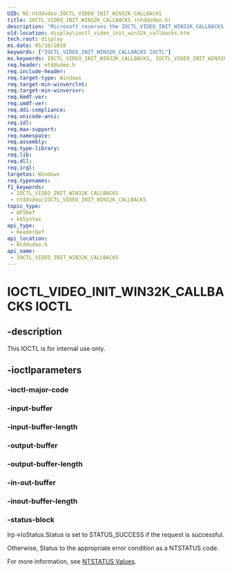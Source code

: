 ```yaml
---
UID: NI:ntddvdeo.IOCTL_VIDEO_INIT_WIN32K_CALLBACKS
title: IOCTL_VIDEO_INIT_WIN32K_CALLBACKS (ntddvdeo.h)
description: "Microsoft reserves the IOCTL_VIDEO_INIT_WIN32K_CALLBACKS system call for internal use only. Don't use this system call in your code."
old-location: display\ioctl_video_init_win32k_callbacks.htm
tech.root: display
ms.date: 05/10/2018
keywords: ["IOCTL_VIDEO_INIT_WIN32K_CALLBACKS IOCTL"]
ms.keywords: IOCTL_VIDEO_INIT_WIN32K_CALLBACKS, IOCTL_VIDEO_INIT_WIN32K_CALLBACKS control, IOCTL_VIDEO_INIT_WIN32K_CALLBACKS control code [Display Devices], Video_IOCTLs_b482cd12-bd15-47b4-ba9c-fca652800d62.xml, display.ioctl_video_init_win32k_callbacks, ntddvdeo/IOCTL_VIDEO_INIT_WIN32K_CALLBACKS
req.header: ntddvdeo.h
req.include-header: 
req.target-type: Windows
req.target-min-winverclnt: 
req.target-min-winversvr: 
req.kmdf-ver: 
req.umdf-ver: 
req.ddi-compliance: 
req.unicode-ansi: 
req.idl: 
req.max-support: 
req.namespace: 
req.assembly: 
req.type-library: 
req.lib: 
req.dll: 
req.irql: 
targetos: Windows
req.typenames: 
f1_keywords:
 - IOCTL_VIDEO_INIT_WIN32K_CALLBACKS
 - ntddvdeo/IOCTL_VIDEO_INIT_WIN32K_CALLBACKS
topic_type:
 - APIRef
 - kbSyntax
api_type:
 - HeaderDef
api_location:
 - Ntddvdeo.h
api_name:
 - IOCTL_VIDEO_INIT_WIN32K_CALLBACKS
---
```


# IOCTL_VIDEO_INIT_WIN32K_CALLBACKS IOCTL


## -description

This IOCTL is for internal use only.

## -ioctlparameters

### -ioctl-major-code

### -input-buffer

### -input-buffer-length

### -output-buffer

### -output-buffer-length

### -in-out-buffer

### -inout-buffer-length

### -status-block

Irp->IoStatus.Status is set to STATUS_SUCCESS if the request is successful.

Otherwise, Status to the appropriate error condition as a NTSTATUS code. 

For more information, see [NTSTATUS Values](/windows-hardware/drivers/kernel/ntstatus-values).

